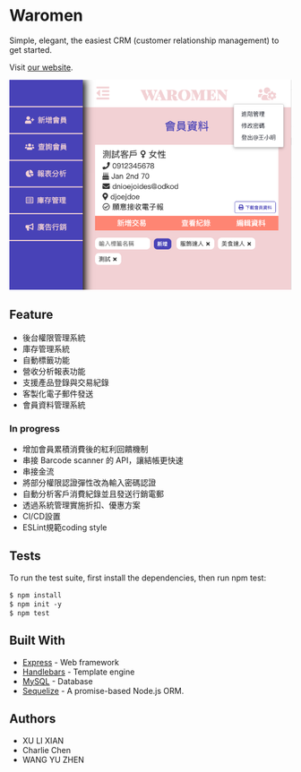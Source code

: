 # Waromen

Simple, elegant, the easiest CRM (customer relationship management) to get started.

Visit [our website](https://waromen.herokuapp.com/login).

![](./public/images/cover.png)

## Feature

- 後台權限管理系統
- 庫存管理系統
- 自動標籤功能
- 營收分析報表功能
- 支援產品登錄與交易紀錄
- 客製化電子郵件發送
- 會員資料管理系統

### In progress

- 增加會員累積消費後的紅利回饋機制
- 串接 Barcode scanner 的 API，讓結帳更快速
- 串接金流
- 將部分權限認證彈性改為輸入密碼認證
- 自動分析客戶消費紀錄並且發送行銷電郵
- 透過系統管理實施折扣、優惠方案
- CI/CD設置
- ESLint規範coding style

## Tests

To run the test suite, first install the dependencies, then run npm test:

```
$ npm install
$ npm init -y
$ npm test
```

## Built With

- [Express](https://expressjs.com/zh-tw/starter/installing.html) - Web framework
- [Handlebars](https://handlebarsjs.com/) - Template engine
- [MySQL](https://www.mysql.com/) - Database
- [Sequelize](http://docs.sequelizejs.com/) - A promise-based Node.js ORM.

## Authors

- XU LI XIAN
- Charlie Chen
- WANG YU ZHEN
